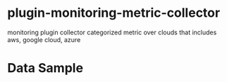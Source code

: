 # plugin-monitoring-metric-collector

monitoring plugin collector categorized metric over clouds that includes aws, google cloud, azure

# Data Sample
